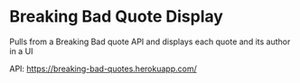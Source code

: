 # Breaking Bad Quote Display

Pulls from a Breaking Bad quote API and displays each quote and its author in a UI

API: https://breaking-bad-quotes.herokuapp.com/
